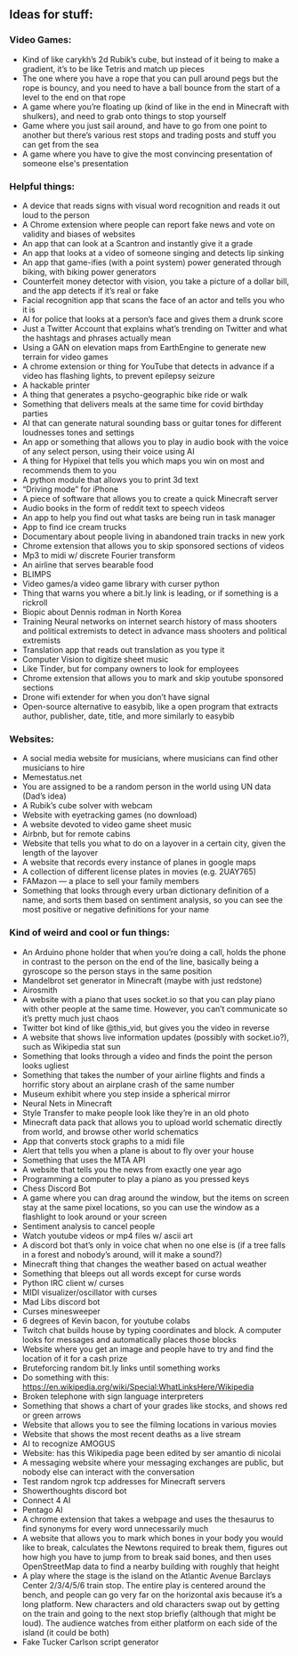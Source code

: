 ## Ideas for stuff:

### Video Games:
 * Kind of like carykh’s 2d Rubik’s cube, but instead of it being to make a gradient, it’s to be like Tetris and match up pieces
 * The one where you have a rope that you can pull around pegs but the rope is bouncy, and you need to have a ball bounce from the start of a level to the end on that rope
 * A game where you’re floating up (kind of like in the end in Minecraft with shulkers), and need to grab onto things to stop yourself
 * Game where you just sail around, and have to go from one point to another but there’s various rest stops and trading posts and stuff you can get from the sea
 * A game where you have to give the most convincing presentation of someone else's presentation

### Helpful things:
 * A device that reads signs with visual word recognition and reads it out loud to the person
 * A Chrome extension where people can report fake news and vote on validity and biases of websites
 * An app that can look at a Scantron and instantly give it a grade
 * An app that looks at a video of someone singing and detects lip sinking
 * An app that game-ifies (with a point system) power generated through biking, with biking power generators
 * Counterfeit money detector with vision, you take a picture of a dollar bill, and the app detects if it’s real or fake
 * Facial recognition app that scans the face of an actor and tells you who it is
 * AI for police that looks at a person’s face and gives them a drunk score
 * Just a Twitter Account that explains what’s trending on Twitter and what the hashtags and phrases actually mean
 * Using a GAN on elevation maps from EarthEngine to generate new terrain for video games
 * A chrome extension or thing for YouTube that detects in advance if a video has flashing lights, to prevent epilepsy seizure
 * A hackable printer
 * A thing that generates a psycho-geographic bike ride or walk
 * Something that delivers meals at the same time for covid birthday parties
 * AI that can generate natural sounding bass or guitar tones for different loudnesses tones and settings
 * An app or something that allows you to play in audio book with the voice of any select person, using their voice using AI
 * A thing for Hypixel that tells you which maps you win on most and recommends them to you
 * A python module that allows you to print 3d text
 * “Driving mode” for iPhone
 * A piece of software that allows you to create a quick Minecraft server
 * Audio books in the form of reddit text to speech videos
 * An app to help you find out what tasks are being run in task manager
 * App to find ice cream trucks
 * Documentary about people living in abandoned train tracks in new york
 * Chrome extension that allows you to skip sponsored sections of videos
 * Mp3 to midi w/ discrete Fourier transform
 * An airline that serves bearable food
 * BLIMPS
 * Video games/a video game library with curser python
 * Thing that warns you where a bit.ly link is leading, or if something is a rickroll
 * Biopic about Dennis rodman in North Korea
 * Training Neural networks on internet search history of mass shooters and political extremists to detect in advance mass shooters and political extremists
 * Translation app that reads out translation as you type it
 * Computer Vision to digitize sheet music
 * Like Tinder, but for company owners to look for employees
 * Chrome extension that allows you to mark and skip youtube sponsored sections
 * Drone wifi extender for when you don’t have signal
 * Open-source alternative to easybib, like a open program that extracts author, publisher, date, title, and more similarly to easybib

### Websites:
 * A social media website for musicians, where musicians can find other musicians to hire
 * Memestatus.net
 * You are assigned to be a random person in the world using UN data (Dad’s idea)
 * A Rubik’s cube solver with webcam
 * Website with eyetracking games (no download)
 * A website devoted to video game sheet  music
 * Airbnb, but for remote cabins
 * Website that tells you what to do on a layover in a certain city, given the length of the layover
 * A website that records every instance of planes in google maps
 * A collection of different license plates in movies (e.g. 2UAY765)
 * FAMazon — a place to sell your family members
 * Something that looks through every urban dictionary definition of a name, and sorts them based on sentiment analysis, so you can see the most positive or negative definitions for your name

### Kind of weird and cool or fun things:
 * An Arduino phone holder that when you’re doing a call, holds the phone in contrast to the person on the end of the line, basically being a gyroscope so the person stays in the same position
 * Mandelbrot set generator in Minecraft (maybe with just redstone)
 * Airosmith
 * A website with a piano that uses socket.io so that you can play piano with other people at the same time. However, you can’t communicate so it’s pretty much just chaos
 * Twitter bot kind of like @this_vid, but gives you the video in reverse
 * A website that shows live information updates (possibly with socket.io?), such as Wikipedia stat sun
 * Something that looks through a video and finds the point the person looks ugliest
 * Something that takes the number of your airline flights and finds a horrific story about an airplane crash of the same number
 * Museum exhibit where you step inside a spherical mirror
 * Neural Nets in Minecraft
 * Style Transfer to make people look like they’re in an old photo
 * Minecraft data pack that allows you to upload world schematic directly from world, and browse other world schematics
 * App that converts stock graphs to a midi file
 * Alert that tells you when a plane is about to fly over your house
 * Something that uses the MTA API
 * A website that tells you the news from exactly one year ago
 * Programming a computer to play a piano as you pressed keys
 * Chess Discord Bot
 * A game where you can drag around the window, but the items on screen stay at the same pixel locations, so you can use the window as a flashlight to look around or your screen
 * Sentiment analysis to cancel people
 * Watch youtube videos or mp4 files w/ ascii art
 * A discord bot that’s only in voice chat when no one else is (if a tree falls in a forest and nobody’s around, will it make a sound?)
 * Minecraft thing that changes the weather based on actual weather
 * Something that bleeps out all words except for curse words
 * Python IRC client w/ curses
 * MIDI visualizer/oscillator with curses
 * Mad Libs discord bot
 * Curses minesweeper
 * 6 degrees of Kevin bacon, for youtube colabs
 * Twitch chat builds house by typing coordinates and block. A computer looks for messages and automatically places those blocks
 * Website where you get an image and people have to try and find the location of it for a cash prize
 * Bruteforcing random bit.ly links until something works
 * Do something with this: https://en.wikipedia.org/wiki/Special:WhatLinksHere/Wikipedia
 * Broken telephone with sign language interpreters
 * Something that shows a chart of your grades like stocks, and shows red or green arrows
 * Website that allows you to see the filming locations in various movies
 * Website that shows the most recent deaths as a live stream
 * AI to recognize AMOGUS
 * Website: has this Wikipedia page been edited by ser amantio di nicolai
 * A messaging website where your messaging exchanges are public, but nobody else can interact with the conversation
 * Test random ngrok tcp addresses for Minecraft servers
 * Showerthoughts discord bot
 * Connect 4 AI
 * Pentago AI
 * A chrome extension that takes a webpage and uses the thesaurus to find synonyms for every word unnecessarily much
 * A website that allows you to mark which bones in your body you would like to break, calculates the Newtons required to break them, figures out how high you have to jump from to break said bones, and then uses OpenStreetMap data to find a nearby building with roughly that height
 * A play where the stage is the island on the Atlantic Avenue Barclays Center 2/3/4/5/6 train stop. The entire play is centered around the bench, and people can go very far on the horizontal axis because it’s a long platform. New characters and old characters swap out by getting on the train and going to the next stop briefly (although that might be loud). The audience watches from either platform on each side of the island (it could be both)
 * Fake Tucker Carlson script generator
